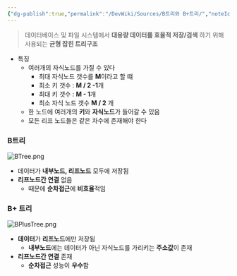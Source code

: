 ```yaml
---
{"dg-publish":true,"permalink":"/DevWiki/Sources/B트리와 B+트리/","noteIcon":"","created":"2025-06-10T13:17:17.000+09:00","updated":"2025-07-20T02:19:17.000+09:00"}
---
```


> 데이터베이스 및 파일 시스템에서 **대용량 데이터를 효율적 저장/검색** 하기 위해 사용되는 **균형 잡힌 트리구조**

* 특징
	* 여러개의 자식노드를 가질 수 있다
		* 최대 자식노드 갯수를 **M**이라고 할 떄
		* 최소 키 갯수 : **M / 2 -1**개
		* 최대 키 갯수 : **M - 1**개
		* 최소 자식 노드 갯수 **M / 2** 개
	* 한 노드에 여러개의 **키**와 **자식노드**가 들어갈 수 있음
	* 모든 리프 노드들은 같은 차수에 존재해야 한다
### B트리
![BTree.png](/img/user/DevWiki/Sources/Files/BTree.png)
* 데이터가 **내부노드, 리프노드** 모두에 저장됨
* **리프노드간 연결** 없음
	* 때문에 **순차접근**에 **비효율**적임
### B+ 트리
![BPlusTree.png](/img/user/DevWiki/Sources/Files/BPlusTree.png)
* **데이터**가 **리프노드**에만 저장됨
	* **내부노드**에는 데이터가 아닌 자식노드를 가리키는 **주소값**이 존재
* **리프노드간 연결** 존재
	* **순차접근** 성능이 **우수**함


